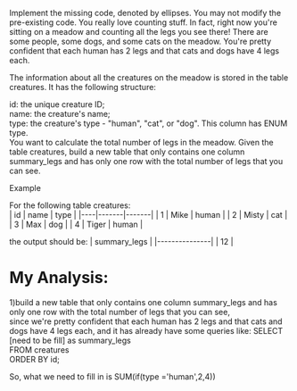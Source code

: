 Implement the missing code, denoted by ellipses. You may not modify the pre-existing code.
You really love counting stuff. In fact, right now you're sitting on a meadow and counting all the legs you see there! There are some people, some dogs, and some cats on the meadow. You're pretty confident that each human has 2 legs and that cats and dogs have 4 legs each.

The information about all the creatures on the meadow is stored in the table creatures. It has the following structure:

id: the unique creature ID;  
name: the creature's name;  
type: the creature's type - "human", "cat", or "dog". This column has ENUM type.  
You want to calculate the total number of legs in the meadow. Given the table creatures, build a new table that only contains one column summary_legs and has only one row with the total number of legs that you can see.

Example

For the following table creatures:  
| id | name  | type  |
|----|-------|-------|
| 1  | Mike  | human |
| 2  | Misty | cat   |
| 3  | Max   | dog   |
| 4  | Tiger | human |

the output should be:
| summary\_legs |
|---------------|
| 12            |

# My Analysis:
1)build a new table that only contains one column summary_legs and has only one row with the total number of legs that you can see,   
since we're pretty confident that each human has 2 legs and that cats and dogs have 4 legs each, and it has already have some queries like:
SELECT [need to be fill] as summary_legs  
    FROM creatures  
    ORDER BY id;  

So, what we need to fill in is SUM(if(type ='human',2,4))
